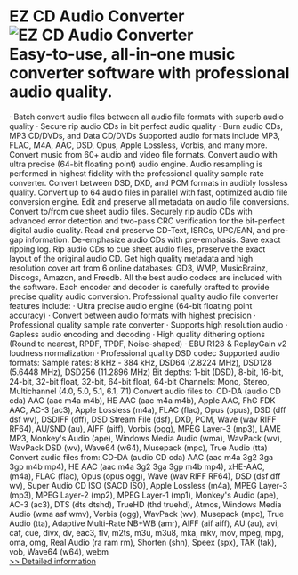 # EZ CD Audio Converter<br />![EZ CD Audio Converter](https://mycommerce.akamaized.net/api/pimages/P300694968/BIG/300694968.PNG)<br />Easy-to-use, all-in-one music converter software with professional audio quality.
· Batch convert audio files between all audio file formats with superb audio quality
· Secure rip audio CDs in bit perfect audio quality
· Burn audio CDs, MP3 CD/DVDs, and Data CD/DVDs
Supported audio formats include MP3, FLAC, M4A, AAC, DSD, Opus, Apple Lossless, Vorbis, and many more. Convert music from 60+ audio and video file formats.
Convert audio with ultra precise (64-bit floating point) audio engine. Audio resampling is performed in highest fidelity with the professional quality sample rate converter. Convert between DSD, DXD, and PCM formats in audibly lossless quality.
Convert up to 64 audio files in parallel with fast, optimized audio file conversion engine. Edit and preserve all metadata on audio file conversions. Convert to/from cue sheet audio files.
Securely rip audio CDs with advanced error detection and two-pass CRC verification for the bit-perfect digital audio quality. Read and preserve CD-Text, ISRCs, UPC/EAN, and pre-gap information. De-emphasize audio CDs with pre-emphasis. Save exact ripping log. Rip audio CDs to cue sheet audio files, preserve the exact layout of the original audio CD.
Get high quality metadata and high resolution cover art from 6 online databases: GD3, WMP, MusicBrainz, Discogs, Amazon, and Freedb.
All the best audio codecs are included with the software. Each encoder and decoder is carefully crafted to provide precise quality audio conversion.
Professional quality audio file converter features include:
· Ultra precise audio engine (64-bit floating point accuracy)
· Convert between audio formats with highest precision
· Professional quality sample rate converter
· Supports high resolution audio
· Gapless audio encoding and decoding
· High quality dithering options (Round to nearest, RPDF, TPDF, Noise-shaped)
· EBU R128 & ReplayGain v2 loudness normalization
· Professional quality DSD codec
Supported audio formats:
Sample rates: 8 kHz - 384 kHz, DSD64 (2.8224 MHz), DSD128 (5.6448 MHz), DSD256 (11.2896 MHz) Bit depths: 1-bit (DSD), 8-bit, 16-bit, 24-bit, 32-bit float, 32-bit, 64-bit float, 64-bit Channels: Mono, Stereo, Multichannel (4.0, 5.0, 5.1, 6.1, 7.1)
Convert audio files to:
CD-DA (audio CD cda) AAC (aac m4a m4b), HE AAC (aac m4a m4b), Apple AAC, FhG FDK AAC, AC-3 (ac3), Apple Lossless (m4a), FLAC (flac), Opus (opus), DSD (dff dsf wv), DSDIFF (dff), DSD Stream File (dsf), DXD, PCM, Wave (wav RIFF RF64), AU/SND (au), AIFF (aiff), Vorbis (ogg), MPEG Layer-3 (mp3), LAME MP3, Monkey's Audio (ape), Windows Media Audio (wma), WavPack (wv), WavPack DSD (wv), Wave64 (w64), Musepack (mpc), True Audio (tta)
Convert audio files from:
CD-DA (audio CD cda) AAC (aac m4a 3g2 3ga 3gp m4b mp4), HE AAC (aac m4a 3g2 3ga 3gp m4b mp4), xHE-AAC, (m4a), FLAC (flac), Opus (opus ogg), Wave (wav RIFF RF64), DSD (dsf dff wv), Super Audio CD ISO (SACD ISO), Apple Lossless (m4a), MPEG Layer-3 (mp3), MPEG Layer-2 (mp2), MPEG Layer-1 (mp1), Monkey's Audio (ape), AC-3 (ac3), DTS (dts dtshd), TrueHD (thd truehd), Atmos, Windows Media Audio (wma asf wmv), Vorbis (ogg), WavPack (wv), Musepack (mpc), True Audio (tta), Adaptive Multi-Rate NB+WB (amr), AIFF (aif aiff), AU (au), avi, caf, cue, divx, dv, eac3, flv, m2ts, m3u, m3u8, mka, mkv, mov, mpeg, mpg, oma, omg, Real Audio (ra ram rm), Shorten (shn), Speex (spx), TAK (tak), vob, Wave64 (w64), webm<br />[>> Detailed information](https://secure.shareit.com/shareit/product.html?productid=300694968&affiliateid=200057808)